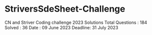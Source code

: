 # StriversSdeSheet-Challenge
CN and Striver Coding challenge 2023 Solutions
Total Questions : 184
Solved : 36
Date : 09 June 2023
Deadline: 31 July 2023
